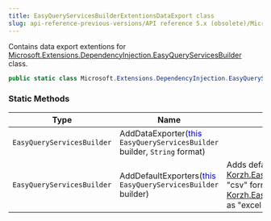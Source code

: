 ```yaml
---
title: EasyQueryServicesBuilderExtentionsDataExport class
slug: api-reference-previous-versions/API reference 5.x (obsolete)/Microsoft.Extensions.DependencyInjection namespace/easyqueryservicesbuilderextentionsdataexport-class
---
```



Contains data export extentions for [Microsoft.Extensions.DependencyInjection.EasyQueryServicesBuilder](/api-reference-5x/microsoft-extensions-dependencyinjection-namespace/easyqueryservicesbuilder-class) class.
```csharp
public static class Microsoft.Extensions.DependencyInjection.EasyQueryServicesBuilderExtentionsDataExport

```

### Static Methods

| Type | Name | Description | 
| --- | --- | --- | 
| `EasyQueryServicesBuilder` | AddDataExporter(<span style='color: blue'>this</span> `EasyQueryServicesBuilder` builder, `String` format) |  | 
| `EasyQueryServicesBuilder` | AddDefaultExporters(<span style='color: blue'>this</span> `EasyQueryServicesBuilder` builder) | Adds default exporters: [Korzh.EasyQuery.Services.CsvDataExporter](/api-reference-5x/korzh-easyquery-services-namespace/csvdataexporter-class) as "csv" format and [Korzh.EasyQuery.Services.ExcelHtmlDataExporter](/api-reference-5x/korzh-easyquery-services-namespace/excelhtmldataexporter-class) as "excel-html" format. |